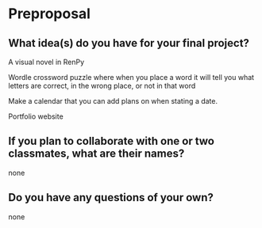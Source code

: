 # Preproposal

## What idea(s) do you have for your final project?

A visual novel in RenPy

Wordle crossword puzzle where when you place a word it will tell you what letters are correct, in the wrong place, or not in that word 

Make a calendar that you can add plans on when stating a date.

Portfolio website

## If you plan to collaborate with one or two classmates, what are their names?

none

## Do you have any questions of your own?

none
